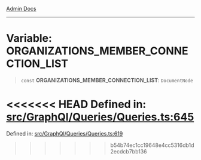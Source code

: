 [Admin Docs](/)

***

# Variable: ORGANIZATIONS\_MEMBER\_CONNECTION\_LIST

> `const` **ORGANIZATIONS\_MEMBER\_CONNECTION\_LIST**: `DocumentNode`

<<<<<<< HEAD
Defined in: [src/GraphQl/Queries/Queries.ts:645](https://github.com/PalisadoesFoundation/talawa-admin/blob/main/src/GraphQl/Queries/Queries.ts#L645)
=======
Defined in: [src/GraphQl/Queries/Queries.ts:619](https://github.com/PalisadoesFoundation/talawa-admin/blob/main/src/GraphQl/Queries/Queries.ts#L619)
>>>>>>> b54b74ec1cc19648e4cc5316db1d2ecdcb7bb136

